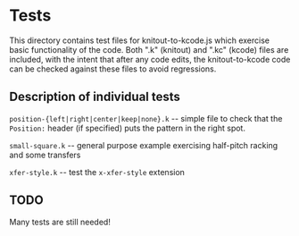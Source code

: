 # Tests

This directory contains test files for knitout-to-kcode.js which exercise basic functionality of the code.
Both ".k" (knitout) and ".kc" (kcode) files are included, with the intent that after any code edits, the knitout-to-kcode code can be checked against these files to avoid regressions.

## Description of individual tests

`position-{left|right|center|keep|none}.k` -- simple file to check that the `Position:` header (if specified) puts the pattern in the right spot.

`small-square.k` -- general purpose example exercising half-pitch racking and some transfers

`xfer-style.k` -- test the `x-xfer-style` extension

## TODO

Many tests are still needed!
